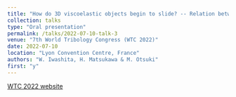 ```yaml
---
title: "How do 3D viscoelastic objects begin to slide? -- Relation between precursor slip and friction coefficient --"
collection: talks
type: "Oral presentation"
permalink: /talks/2022-07-10-talk-3
venue: "7th World Tribology Congress (WTC 2022)"
date: 2022-07-10
location: "Lyon Convention Centre, France"
authors: "W. Iwashita, H. Matsukawa & M. Otsuki"
first: "y"
---
```


<a href="https://www.wtc-2022.org/" target="_blank" rel="noopener noreferrer">WTC 2022 website</a>
